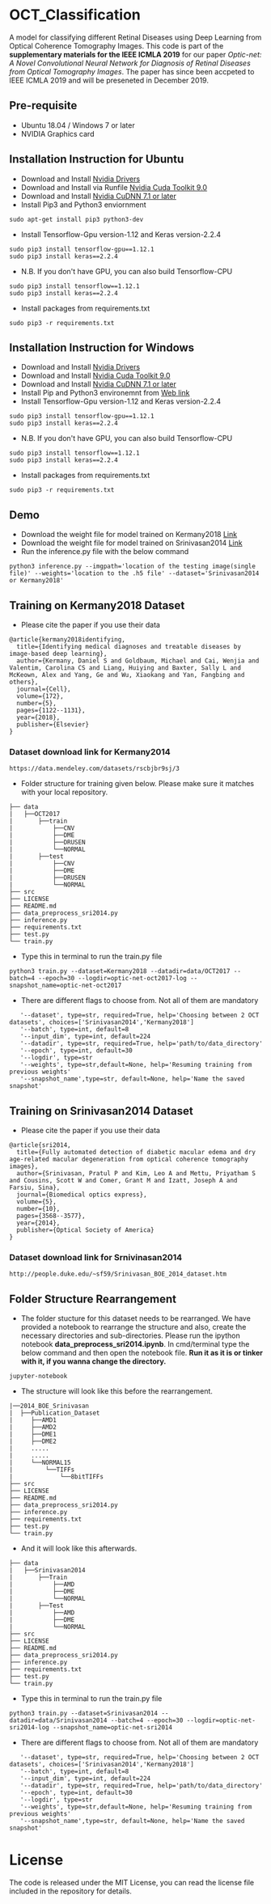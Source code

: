 # OCT_Classification
A model for classifying different Retinal Diseases using Deep Learning from Optical Coherence Tomography Images. This code is part of the **supplementary materials for the IEEE ICMLA 2019** for our paper *Optic-net: A Novel Convolutional Neural Network for Diagnosis of Retinal Diseases from Optical Tomography Images*. The paper has since been accpeted to IEEE ICMLA 2019 and will be preseneted in December 2019.

## Pre-requisite
- Ubuntu 18.04 / Windows 7 or later
- NVIDIA Graphics card

## Installation Instruction for Ubuntu
- Download and Install [Nvidia Drivers](https://www.nvidia.com/Download/driverResults.aspx/142567/en-us)
- Download and Install via Runfile [Nvidia Cuda Toolkit 9.0](https://developer.nvidia.com/cuda-90-download-archive?target_os=Linux&target_arch=x86_64&target_distro=Ubuntu&target_version=1604&target_type=runfilelocal)
- Download and Install [Nvidia CuDNN 7.1 or later](https://developer.nvidia.com/rdp/cudnn-archive)
- Install Pip3 and Python3 enviornment
```
sudo apt-get install pip3 python3-dev
```
- Install Tensorflow-Gpu version-1.12 and Keras version-2.2.4
```
sudo pip3 install tensorflow-gpu==1.12.1
sudo pip3 install keras==2.2.4
```
- N.B. If you don't have GPU, you can also build Tensorflow-CPU
```
sudo pip3 install tensorflow==1.12.1
sudo pip3 install keras==2.2.4
```
- Install packages from requirements.txt
```
sudo pip3 -r requirements.txt
```
## Installation Instruction for Windows
- Download and Install [Nvidia Drivers](https://www.nvidia.com/download/driverResults.aspx/130631/en-us)
- Download and Install [Nvidia Cuda Toolkit 9.0](https://developer.nvidia.com/cuda-90-download-archive?target_os=Windows&target_arch=x86_64&target_version=7&target_type=exelocal)
- Download and Install [Nvidia CuDNN 7.1 or later](https://developer.nvidia.com/rdp/cudnn-archive)
- Install Pip and Python3 environemnt from [Web link](https://www.python.org/downloads/windows/)
- Install Tensorflow-Gpu version-1.12 and Keras version-2.2.4
```
sudo pip3 install tensorflow-gpu==1.12.1
sudo pip3 install keras==2.2.4
```
- N.B. If you don't have GPU, you can also build Tensorflow-CPU
```
sudo pip3 install tensorflow==1.12.1
sudo pip3 install keras==2.2.4
```
- Install packages from requirements.txt
```
sudo pip3 -r requirements.txt
```

## Demo
- Download the weight file for model trained on Kermany2018 [Link](https://drive.google.com/open?id=1hMcRr4DscTGCskVdy5s4ANIBJ6sZN4yz)
- Download the weight file for model trained on Srinivasan2014 [Link](https://drive.google.com/open?id=1hf-J8uzeDk6tn4AS2iMKfm1p4j18LbKn)
- Run the inference.py file with the below command
```
python3 inference.py --imgpath='location of the testing image(single file)' --weights='location to the .h5 file' --dataset='Srinivasan2014 or Kermany2018'
```

## Training on Kermany2018 Dataset

- Please cite the paper if you use their data
```
@article{kermany2018identifying,
  title={Identifying medical diagnoses and treatable diseases by image-based deep learning},
  author={Kermany, Daniel S and Goldbaum, Michael and Cai, Wenjia and Valentim, Carolina CS and Liang, Huiying and Baxter, Sally L and McKeown, Alex and Yang, Ge and Wu, Xiaokang and Yan, Fangbing and others},
  journal={Cell},
  volume={172},
  number={5},
  pages={1122--1131},
  year={2018},
  publisher={Elsevier}
}
```

### Dataset download link for Kermany2014
```
https://data.mendeley.com/datasets/rscbjbr9sj/3
```

- Folder structure for training given below. Please make sure it matches with your local repository.
```
├── data
|   ├──OCT2017
|       ├──train
|           ├──CNV
|           ├──DME
|           ├──DRUSEN
|           └──NORMAL
|       ├──test
|           ├──CNV
|           ├──DME
|           ├──DRUSEN
|           └──NORMAL
├── src
├── LICENSE
├── README.md
├── data_preprocess_sri2014.py
├── inference.py
├── requirements.txt
├── test.py
└── train.py
```
- Type this in terminal to run the train.py file
```
python3 train.py --dataset=Kermany2018 --datadir=data/OCT2017 --batch=4 --epoch=30 --logdir=optic-net-oct2017-log --snapshot_name=optic-net-oct2017
```
- There are different flags to choose from. Not all of them are mandatory

```
   '--dataset', type=str, required=True, help='Choosing between 2 OCT datasets', choices=['Srinivasan2014','Kermany2018']
   '--batch', type=int, default=8
   '--input_dim', type=int, default=224
   '--datadir', type=str, required=True, help='path/to/data_directory'
   '--epoch', type=int, default=30
   '--logdir', type=str
   '--weights', type=str,default=None, help='Resuming training from previous weights'
   '--snapshot_name',type=str, default=None, help='Name the saved snapshot'
```

## Training on Srinivasan2014 Dataset

- Please cite the paper if you use their data
```
@article{sri2014,
  title={Fully automated detection of diabetic macular edema and dry age-related macular degeneration from optical coherence tomography images},
  author={Srinivasan, Pratul P and Kim, Leo A and Mettu, Priyatham S and Cousins, Scott W and Comer, Grant M and Izatt, Joseph A and Farsiu, Sina},
  journal={Biomedical optics express},
  volume={5},
  number={10},
  pages={3568--3577},
  year={2014},
  publisher={Optical Society of America}
}
```
### Dataset download link for Srnivinasan2014
```
http://people.duke.edu/~sf59/Srinivasan_BOE_2014_dataset.htm
```

## Folder Structure Rearrangement

- The folder stucture for this dataset needs to be rearranged. We have provided a notebook to rearrange the structure and also, create the necessary directories and sub-directories. Please run the ipython notebook **data_preprocess_sri2014.ipynb**. In cmd/terminal type the below command and then open the notebook file. **Run it as it is or tinker with it, if you wanna change the directory.**

```
jupyter-notebook
```

- The structure will look like this before the rearrangement.
```
|──2014_BOE_Srinivasan
|  ├──Publication_Dataset
|     ├──AMD1
|     ├──AMD2
|     ├──DME1
|     ├──DME2
|     .....
|     .....
|     └──NORMAL15
|         └──TIFFs
|             └──8bitTIFFs
├── src
├── LICENSE
├── README.md
├── data_preprocess_sri2014.py
├── inference.py
├── requirements.txt
├── test.py
└── train.py
```
- And it will look like this afterwards.
```
├── data
|   ├──Srinivasan2014
|       ├──Train
|           ├──AMD
|           ├──DME
|           └──NORMAL
|       ├──Test
|           ├──AMD
|           ├──DME
|           └──NORMAL
├── src
├── LICENSE
├── README.md
├── data_preprocess_sri2014.py
├── inference.py
├── requirements.txt
├── test.py
└── train.py
```



- Type this in terminal to run the train.py file
```
python3 train.py --dataset=Srinivasan2014 --datadir=data/Srinivasan2014 --batch=4 --epoch=30 --logdir=optic-net-sri2014-log --snapshot_name=optic-net-sri2014
```
- There are different flags to choose from. Not all of them are mandatory

```
   '--dataset', type=str, required=True, help='Choosing between 2 OCT datasets', choices=['Srinivasan2014','Kermany2018']
   '--batch', type=int, default=8
   '--input_dim', type=int, default=224
   '--datadir', type=str, required=True, help='path/to/data_directory'
   '--epoch', type=int, default=30
   '--logdir', type=str
   '--weights', type=str,default=None, help='Resuming training from previous weights'
   '--snapshot_name',type=str, default=None, help='Name the saved snapshot'
```
# License
The code is released under the MIT License, you can read the license file included in the repository for details.
